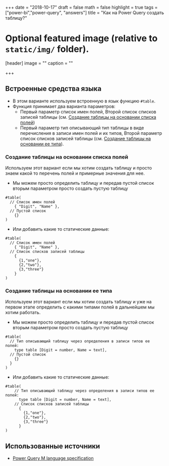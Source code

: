 +++
date = "2018-10-17"
draft = false
math = false
highlight = true
tags = ["power-bi","power-query", "answers"]
title = "Как на Power Query создать таблицу?"
# Optional featured image (relative to `static/img/` folder).
[header]
image = ""
caption = ""

+++
## Встроенные средства языка

* В этом варианте используем встроенную в язык функцию `#table`.
* Функция принимает два варианта параметров:
  * Первый параметр список имен полей, Второй список списков записей таблицы (см. [Создание таблицы на основании списка полей](#fromFielList))
  * Первый параметр тип описывающий тип таблицы в виде перечисления в записи имен полей и их типов, Второй параметр список списков записей таблицы (см. [Создание таблицы на основании ее типа](#fromTableType)).  

<a name="fromFielList"></a>

### Создание таблицы на основании списка полей

Используем этот вариант если мы хотим создать таблицу и просто знаем какой то перечень полей и примерные значения для нее.


* Мы можем просто определить таблицу и передав пустой список вторым параметром просто создать пустую таблицу

```
#table(
  // Список имен полей 
    { "Digit", "Name" },
  // Пустой список
    {} 
)
```
* Или добавить какие то статические данные:

```
#table(
  // Список имен полей 
    { "Digit", "Name" },
  // Список списков записей таблицы
    {
      {1,"one"}, 
      {2,"two"}, 
      {3,"three"}
    } 
)
```

<a name="fromTableType"></a>

### Создание таблицы на основании ее типа

Используем этот вариант если мы хотим создать таблицу и уже на первом этапе определить с какими типами полей в дальнейшем мы хотим работать.

* Мы можем просто определить таблицу и передав пустой список вторым параметром просто создать пустую таблицу

```
#table(
  // Тип описывающий таблицу через определения в записи типов ее полей:
    type table [Digit = number, Name = text], 
  // Пустой список
    {}
  } 
)
```
* Или добавить какие то статические данные:

```
#table(
    // Тип описывающий таблицу через определения в записи типов ее полей:
      type table [Digit = number, Name = text], 
    // Список списков записей таблицы
      {
        {1,"one"}, 
        {2,"two"}, 
        {3,"three"}
      } 
)
```

## Использованные источники
* [Power Query M language specification](https://msdn.microsoft.com/en-us/query-bi/m/power-query-m-language-specification)
